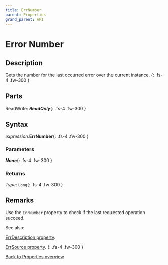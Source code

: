 ```yaml
---
title: ErrNumber
parent: Properties
grand_parent: API
---
```


# Error Number

## Description
Gets the number for the last occurred error over the current instance.
{: .fs-4 .fw-300 }

## Parts
ReadWrite: **_ReadOnly_**{: .fs-4 .fw-300 }

## Syntax
*expression*.**ErrNumber**{: .fs-4 .fw-300 }

### Parameters

**_None_**{: .fs-4 .fw-300 }

### Returns

*Type*: `Long`{: .fs-4 .fw-300 }

## Remarks
Use the `ErrNumber` property to check if the last requested operation succeed.

See also: 

[ErrDescription property](https://ws-garcia.github.io/VBA-CSV-interface/api/properties/errors/errdescription.html).

[ErrSource property](https://ws-garcia.github.io/VBA-CSV-interface/api/properties/errors/errsource.html).
{: .fs-4 .fw-300 }

[Back to Properties overview](https://ws-garcia.github.io/VBA-CSV-interface/api/properties/)